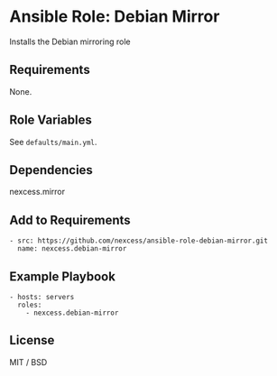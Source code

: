 # Ansible Role: Debian Mirror

Installs the Debian mirroring role

## Requirements

None.

## Role Variables

See `defaults/main.yml`.

## Dependencies

nexcess.mirror

## Add to Requirements

    - src: https://github.com/nexcess/ansible-role-debian-mirror.git
      name: nexcess.debian-mirror

## Example Playbook

    - hosts: servers
      roles:
        - nexcess.debian-mirror

## License

MIT / BSD

